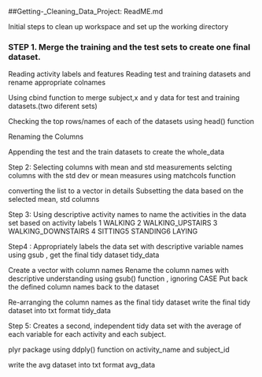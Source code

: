 
##Getting-_Cleaning_Data_Project: ReadME.md

Initial steps to clean up workspace and set up the working directory

### STEP 1. Merge the training and the test sets to create one final dataset.

Reading activity labels and features 
Reading test and training datasets and rename appropriate colnames 

Using cbind function to merge subject,x and y data for test and training datasets.(two diferent sets)

Checking the top rows/names of each of the datasets using head() function 

Renaming the Columns


Appending the test and the train datasets to create the whole_data 



 Step 2: Selecting columns with mean and std measurements
selcting columns with the std dev or mean measures using matchcols function 

converting the list to a vector in details
Subsetting the data based on the selected mean, std columns



Step 3: Using descriptive activity names to name the activities in the data set based on activity labels
1 WALKING 2 WALKING_UPSTAIRS 3 WALKING_DOWNSTAIRS 4 SITTING5 STANDING6 LAYING

Step4 : Appropriately labels the data set with descriptive variable names using gsub , get the final tidy dataset
tidy_data

Create a vector with column names 
Rename the column names with descriptive understanding using gsub() function , ignoring CASE
Put back the defined column names back to the dataset
  
Re-arranging the column names as the final tidy dataset
write the final tidy dataset into txt format tidy_data


Step 5: Creates a second, independent 
   tidy data set with the average of each variable for each activity and each subject.

plyr package
 using ddply() function on activity_name and subject_id

write the avg dataset into txt format avg_data
